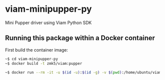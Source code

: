 # viam-minipupper-py
Mini Pupper driver using Viam Python SDK

## Running this package within a Docker container

First build the container image:

```bash
~$ cd viam-minipupper-py
~$ docker build -t zmk5/viam:pupper
```

```bash
~$ docker run --rm -it -u $(id -u):$(id -g) -v $(pwd):/home/ubuntu/viam_minipupper_py --net=host zmk5/viam:pupper /bin/bash
```
